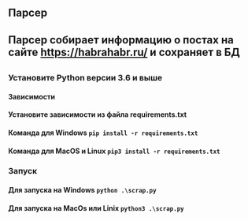 ## Парсер
## Парсер собирает информацию о постах на сайте https://habrahabr.ru/ и сохраняет в БД
## 

### Установите Python версии 3.6 и выше
#### Зависимости

#### Установите зависимости из файла requirements.txt
#### Команда для Windows `pip install -r requirements.txt`
#### Команда для MacOS и Linux `pip3 install -r requirements.txt`

### Запуск 
#### Для запуска на Windows `python .\scrap.py`
#### Для запуска на MacOs или Linix `python3 .\scrap.py`
